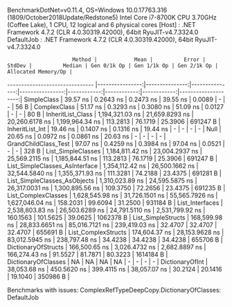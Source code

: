 
BenchmarkDotNet=v0.11.4, OS=Windows 10.0.17763.316 (1809/October2018Update/Redstone5)
Intel Core i7-8700K CPU 3.70GHz (Coffee Lake), 1 CPU, 12 logical and 6 physical cores
  [Host]     : .NET Framework 4.7.2 (CLR 4.0.30319.42000), 64bit RyuJIT-v4.7.3324.0
  DefaultJob : .NET Framework 4.7.2 (CLR 4.0.30319.42000), 64bit RyuJIT-v4.7.3324.0


                         Method |            Mean |          Error |         StdDev |          Median | Gen 0/1k Op | Gen 1/1k Op | Gen 2/1k Op | Allocated Memory/Op |
------------------------------- |----------------:|---------------:|---------------:|----------------:|------------:|------------:|------------:|--------------------:|
                    SimpleClass |        39.57 ns |      0.2643 ns |      0.2473 ns |        39.55 ns |      0.0089 |           - |           - |                56 B |
                   ComplexClass |        51.17 ns |      0.3293 ns |      0.3080 ns |        51.09 ns |      0.0127 |           - |           - |                80 B |
              InheritList_Class | 1,194,321.03 ns | 21,659.8293 ns | 20,260.6178 ns | 1,199,964.34 ns |    113.2813 |     76.1719 |     25.3906 |            691247 B |
                InheritList_Int |        19.46 ns |      0.1407 ns |      0.1316 ns |        19.44 ns |           - |           - |           - |                   - |
                           Null |        20.65 ns |      0.0972 ns |      0.0861 ns |        20.63 ns |           - |           - |           - |                   - |
           GrandChildClass_Test |        97.07 ns |      0.4259 ns |      0.3984 ns |        97.04 ns |      0.0521 |           - |           - |               328 B |
             List_SimpleClasses | 1,184,811.42 ns | 23,004.2937 ns | 25,569.2115 ns | 1,185,844.51 ns |    113.2813 |     76.1719 |     25.3906 |            691247 B |
 List_SimpleClasses_AsInterface | 1,354,112.42 ns | 26,500.1662 ns | 32,544.5840 ns | 1,355,371.93 ns |    111.3281 |     74.2188 |     23.4375 |            691281 B |
   List_SimpleClasses_AsObjects | 1,310,023.89 ns | 24,595.5875 ns | 26,317.0031 ns | 1,300,895.56 ns |    109.3750 |     72.2656 |     23.4375 |            691235 B |
            List_ComplexClasses | 1,628,545.98 ns | 31,726.1501 ns | 55,565.7926 ns | 1,627,046.04 ns |    158.2031 |     99.6094 |     31.2500 |            931184 B |
                List_Interfaces | 2,538,803.83 ns | 26,503.6289 ns | 24,791.5110 ns | 2,531,799.92 ns |    160.1563 |    101.5625 |     39.0625 |           1062378 B |
             List_SimpleStructs |   168,599.98 ns | 28,833.6651 ns | 85,016.7121 ns |   239,419.03 ns |     32.4707 |     32.4707 |     32.4707 |            655691 B |
            List_ComplexStructs |   174,604.37 ns | 28,153.9628 ns | 83,012.5945 ns |   238,797.48 ns |     34.4238 |     34.4238 |     34.4238 |            655706 B |
            DictionaryOfStructs |   166,500.65 ns |  3,026.4732 ns |  2,682.8897 ns |   166,274.43 ns |     91.5527 |     81.7871 |     80.3223 |           1614184 B |
            DictionaryOfClasses |              NA |             NA |             NA |              NA |           - |           - |           - |                   - |
                DictionaryOfInt |    38,053.68 ns |    450.5620 ns |    399.4115 ns |    38,057.07 ns |     30.2124 |     20.1416 |     19.1040 |            350986 B |

Benchmarks with issues:
  ComplexRefTypeDeepCopy.DictionaryOfClasses: DefaultJob
